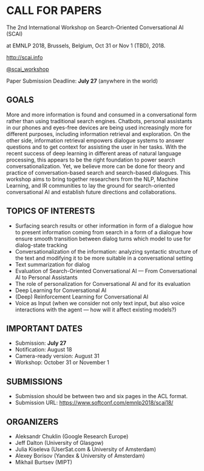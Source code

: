# CALL FOR PAPERS

The 2nd International Workshop on Search-Oriented Conversational AI (SCAI)


at EMNLP 2018, Brussels, Belgium, Oct 31 or Nov 1 (TBD), 2018.

<http://scai.info>

[@scai\_workshop](https://twitter.com/scai_workshop)

Paper Submission Deadline: **July 27** (anywhere in the world)


## GOALS
More and more information is found and consumed in a conversational form
rather than using traditional search engines. Chatbots, personal assistants
in our phones and eyes-free devices are being used increasingly more for
different purposes, including information retrieval and exploration. On the
other side, information retrieval empowers dialogue systems to answer
questions and to get context for assisting the user in her tasks.  With the
recent success of deep learning in different areas of natural language
processing, this appears to be the right foundation to power search
conversationalization. Yet, we believe more can be done for theory and
practice of conversation-based search and search-based dialogues.
This workshop aims to bring together researchers from the NLP, Machine
Learning, and IR communities to lay the ground for search-oriented
conversational AI and establish future directions and collaborations.

## TOPICS OF INTERESTS
   * Surfacing search results or other information in form of a dialogue
how to present information coming from search in a form of a dialogue
how ensure smooth transition between dialog turns
which model to use for dialog-state tracking
   * Conversationalization of the information: analyzing syntactic structure
of the text and modifying it to be more suitable in a conversational setting
   * Text summarization for dialog
   * Evaluation of Search-Oriented Conversational AI — From
Conversational AI to Personal Assistants
   * The role of personalization for Conversational AI and for its
evaluation
   * Deep Learning for Conversational AI
   * (Deep) Reinforcement Learning for Conversational AI
   * Voice as Input (when we consider not only text input, but also voice
interactions with the agent — how will it affect existing models?)


## IMPORTANT DATES
  * Submission: **July 27**
  * Notification: August 18
  * Camera-ready version: August 31
  * Workshop: October 31 or November 1

## SUBMISSIONS
  * Submission should be between two and six pages in the ACL format.
  * Submission URL: https://www.softconf.com/emnlp2018/scai18/

## ORGANIZERS
- Aleksandr Chuklin (Google Research Europe)
- Jeff Dalton (University of Glasgow)
- Julia Kiseleva (UserSat.com & University of Amsterdam)
- Alexey Borisov (Yandex & University of Amsterdam)
- Mikhail Burtsev (MIPT)
